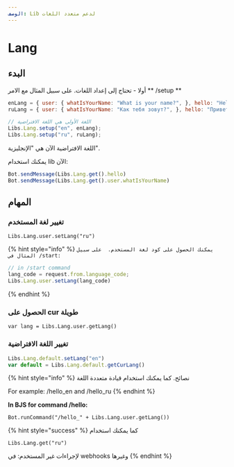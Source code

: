 ```yaml
---
الوصف: Lib لدعم متعدد اللغات
---
```


# Lang

## البدء

أولا - تحتاج إلى إعداد اللغات.  على سبيل المثال مع الامر
** /setup **

```javascript
enLang = { user: { whatIsYourName: "What is your name?", }, hello: "Hello!" }
ruLang = { user: { whatIsYourName: "Как тебя зовут?", }, hello: "Привет!" }

// اللغة الأولى هي اللغة الافتراضية
Libs.Lang.setup("en", enLang);
Libs.Lang.setup("ru", ruLang);
```

اللغة الافتراضية الآن هي "الإنجليزية".

 يمكنك استخدام lib الآن:

```javascript
Bot.sendMessage(Libs.Lang.get().hello)
Bot.sendMessage(Libs.Lang.get().user.whatIsYourName)
```

## المهام

 ### تغيير لغة المستخدم

`Libs.Lang.user.setLang("ru")`

{% hint style="info" %}
`يمكنك الحصول على كود لغة المستخدم.  على سبيل المثال في /start:`

```javascript
// in /start command
lang_code = request.from.language_code;
Libs.Lang.user.setLang(lang_code)
```
{% endhint %}

### الحصول على cur طويلة

`var lang = Libs.Lang.user.getLang()`

### تغيير اللغة الافتراضية

```javascript
Libs.Lang.default.setLang("en")
var default = Libs.Lang.default.getCurLang()
```

{% hint style="info" %}
نصائح.  كما يمكنك استخدام قيادة متعددة اللغة

For example: /hello\_en and /hello\_ru
{% endhint %}



**In BJS for command /hello:**

`Bot.runCommand("/hello_" + Libs.Lang.user.getLang())`

{% hint style="success" %}
كما يمكنك استخدام

`Libs.Lang.get("ru")` 

لإجراءات غير المستخدم: في webhooks وغيرها
{% endhint %}



